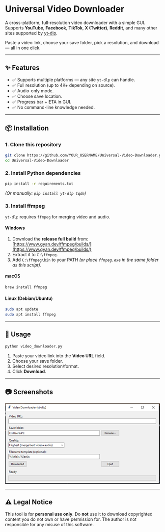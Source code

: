 # Universal Video Downloader

A cross-platform, full-resolution video downloader with a simple GUI.  
Supports **YouTube**, **Facebook**, **TikTok**, **X (Twitter)**, **Reddit**, and many other sites supported by [yt-dlp](https://github.com/yt-dlp/yt-dlp).

Paste a video link, choose your save folder, pick a resolution, and download — all in one click.

---

## ✨ Features
- ✅ Supports multiple platforms — any site `yt-dlp` can handle.
- ✅ Full resolution (up to 4K+ depending on source).
- ✅ Audio-only mode.
- ✅ Choose save location.
- ✅ Progress bar + ETA in GUI.
- ✅ No command-line knowledge needed.

---

## 📦 Installation

### 1. Clone this repository
```bash
git clone https://github.com/YOUR_USERNAME/Universal-Video-Downloader.git
cd Universal-Video-Downloader
````

### 2. Install Python dependencies

```bash
pip install -r requirements.txt
```

*(Or manually: `pip install yt-dlp tqdm`)*

### 3. Install ffmpeg

`yt-dlp` requires `ffmpeg` for merging video and audio.

#### Windows

1. Download the **release full build** from: [https://www.gyan.dev/ffmpeg/builds/](https://www.gyan.dev/ffmpeg/builds/)
2. Extract it to `C:\ffmpeg`.
3. Add `C:\ffmpeg\bin` to your PATH
   *(or place `ffmpeg.exe` in the same folder as this script)*.

#### macOS

```bash
brew install ffmpeg
```

#### Linux (Debian/Ubuntu)

```bash
sudo apt update
sudo apt install ffmpeg
```

---

## 🚀 Usage

```bash
python video_downloader.py
```

1. Paste your video link into the **Video URL** field.
2. Choose your save folder.
3. Select desired resolution/format.
4. Click **Download**.

---

## 📷 Screenshots

![Main window screenshot](image.png)

---

## ⚠ Legal Notice

This tool is for **personal use only**.
Do **not** use it to download copyrighted content you do not own or have permission for.
The author is not responsible for any misuse of this software.
